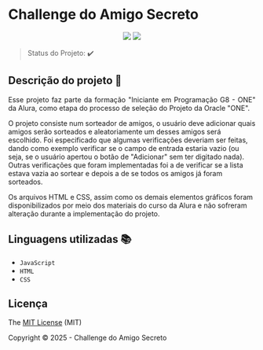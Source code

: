 <h1>Challenge do Amigo Secreto</h1> 

<p align="center">
  <img src="http://img.shields.io/static/v1?label=TESTES&message=100%&color=GREEN&style=for-the-badge"/>
   <img src="http://img.shields.io/static/v1?label=STATUS&message=CONCLUIDO&color=GREEN&style=for-the-badge"/>
</p>

> Status do Projeto: :heavy_check_mark:

## Descrição do projeto :dart:

<p align="justify">
  Esse projeto faz parte da formação "Iniciante em Programação G8 - ONE" da Alura, como etapa do processo de seleção do Projeto da Oracle "ONE".
  
  
  O projeto consiste num sorteador de amigos, o usuário deve adicionar quais amigos serão sorteados e aleatoriamente um desses amigos será escolhido. Foi especificado que algumas verificações deveriam ser feitas, dando como exemplo verificar se o campo de entrada 
  estaria vazio (ou seja, se o usuário apertou o botão de "Adicionar" sem ter digitado nada). Outras verificações que foram implementadas foi a de verificar se a lista estava vazia ao sortear e depois a de se todos os amigos já foram sorteados.

  Os arquivos HTML e CSS, assim como os demais elementos gráficos foram disponibilizados por meio dos materiais do curso da Alura e não sofreram alteração durante a implementação do projeto.
  
</p>
 

## Linguagens utilizadas :books:

- ``JavaScript``
- ``HTML``
- ``CSS``

## Licença 

The [MIT License]() (MIT)

Copyright :copyright: 2025 - Challenge do Amigo Secreto
